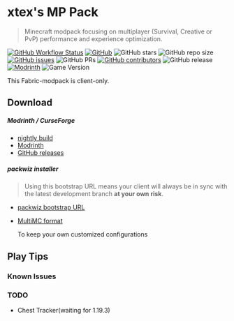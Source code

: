 # xtex's MP Pack

> Minecraft modpack focusing on multiplayer (Survival, Creative or PvP) performance and experience optimization.

[![GitHub Workflow Status](https://img.shields.io/github/actions/workflow/status/xtexChooser/xtex-mp-pack/build.yml?style=flat-square)](https://github.com/xtexChooser/xtex-mp-pack/actions) [![GitHub](https://img.shields.io/github/license/xtexChooser/xtex-mp-pack?style=flat-square)](https://github.com/xtexChooser/xtex-mp-pack/blob/main/LICENSE) ![GitHub stars](https://img.shields.io/github/stars/xtexChooser/xtex-mp-pack?logo=github&style=flat-square) ![GitHub repo size](https://img.shields.io/github/repo-size/xtexChooser/xtex-mp-pack?style=flat-square) [![GitHub issues](https://img.shields.io/github/issues/xtexChooser/xtex-mp-pack?style=flat-square)](https://github.com/xtexChooser/xtex-mp-pack/issues) ![GitHub PRs](https://img.shields.io/github/issues-pr/xtexChooser/xtex-mp-pack?style=flat-square) [![GitHub contributors](https://img.shields.io/github/contributors/xtexChooser/xtex-mp-pack?style=flat-square)](https://github.com/xtexChooser/xtex-mp-pack/graphs/contributors) ![GitHub release](https://img.shields.io/github/v/release/xtexChooser/xtex-mp-pack?display_name=tag&include_prereleases&logo=github&style=flat-square) [![Modrinth](https://img.shields.io/badge/modrinth-download-green?style=flat-square)](https://modrinth.com/modpack/xtex-mp-pack) ![Game Version](https://img.shields.io/modrinth/game-versions/HsMwyVxf?style=flat-square)

This Fabric-modpack is client-only.

## Download

##### Modrinth / CurseForge

- [nightly build](https://nightly.link/xtexChooser/xtex-mp-pack/workflows/build/main)
- [Modrinth](https://modrinth.com/modpack/xtex-mp-pack)
- [GitHub releases](https://github.com/xtexChooser/xtex-mp-pack/releases)

##### packwiz installer

> Using this bootstrap URL means your client will always be in sync with the latest development branch **at your own risk**.

- [packwiz bootstrap URL](https://raw.githubusercontent.com/xtexChooser/xtex-mp-pack/main/pack.toml)

- [MultiMC format](https://anonfiles.com/Fbuer1S0y5/xtex_s_MP_Pack_-_MultiMC_zip)

  To keep your own customized configurations

## Play Tips



### Known Issues

### TODO

- Chest Tracker(waiting for 1.19.3)